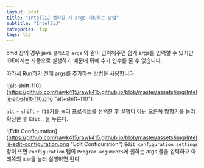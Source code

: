 ```yaml
---
layout: post
title: "IntelliJ 컴파일 시 args 세팅하는 방법"
subtitle: "IntelliJ"
categories: tip
tags: tip
---
```


cmd 창의 경우 java `클래스명` `args` 와 같이 입력해주면 쉽게 args를 입력할 수 있지만 IDE에서는 자동으로 실행하기 때문에 뒤에 추가 인수를 줄 수 없습니다.

따라서 Run하기 전에 args를 추가하는 방법을 사용합니다.

![alt-shift-f10] (https://github.com/rawk415/rawk415.github.io/blob/master/assets/img/Intellij-alt-shift-f10.png "alt+shift+f10")

`alt` + `shift` + `f10`키를 눌러 프로젝트를 선택한 후 실행이 아닌 오른쪽 방향키를 눌러 확장한 후 `Edit..`을 누룬다.


![Edit Configuration] (https://github.com/rawk415/rawk415.github.io/blob/master/assets/img/Intellij-edit-configuration.png "Edit Configuration")
`Edit configuration settings` 창이 뜨면 `configuration` 탭의 `Program arguments`에 원하는 args 들을 입력하고 아래쪽의 `RUN`을 눌러 실행하면 된다.